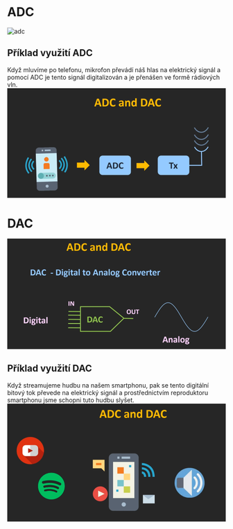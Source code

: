 ﻿# ADC
![adc](https://i.imgur.com/2pGoFVo.png)
## Příklad využití ADC
Když mluvíme po telefonu, mikrofon převádí náš hlas na elektrický signál a pomocí ADC je tento signál digitalizován a je přenášen ve formě rádiových vln.
![priklad](priklad_ADC.png)
# DAC
![dac](DAC.png)
## Příklad využití DAC
Když streamujeme hudbu na našem smartphonu, pak se tento digitální bitový tok převede na elektrický signál a prostřednictvím reproduktoru smartphonu jsme schopni tuto hudbu slyšet.
![priklad](priklad_DAC.png)